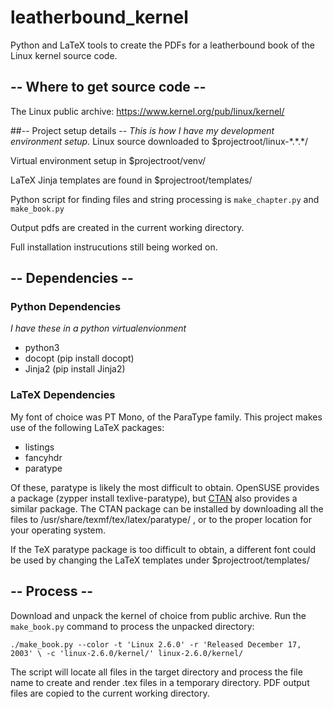 # leatherbound_kernel
Python and LaTeX tools to create the PDFs for a leatherbound book of the Linux kernel source code.

## -- Where to get source code --
The Linux public archive: https://www.kernel.org/pub/linux/kernel/

##-- Project setup details --
_This is how I have my development environment setup._
Linux source downloaded to $projectroot/linux-\*.\*.\*/

Virtual environment setup in $projectroot/venv/

LaTeX Jinja templates are found in $projectroot/templates/

Python script for finding files and string processing is `make_chapter.py` and `make_book.py`

Output pdfs are created in the current working directory.

Full installation instrucutions still being worked on.

## -- Dependencies --
### Python Dependencies
_I have these in a python virtualenvionment_
* python3
* docopt (pip install docopt)
* Jinja2 (pip install Jinja2)

### LaTeX Dependencies
My font of choice was PT Mono, of the ParaType family.
This project makes use of the following LaTeX packages:
* listings
* fancyhdr
* paratype

Of these, paratype is likely the most difficult to obtain. 
OpenSUSE provides a package (zypper install texlive-paratype), but [CTAN](http://www.ctan.org/tex-archive/fonts/paratype/tex) also provides a similar package. The CTAN package can be installed by downloading all the files to /usr/share/texmf/tex/latex/paratype/ , or to the proper location for your operating system.


If the TeX paratype package is too difficult to obtain, a different font could be used by changing the LaTeX templates under $projectroot/templates/

## -- Process --
Download and unpack the kernel of choice from public archive.
Run the `make_book.py` command to process the unpacked directory:

`./make_book.py --color -t 'Linux 2.6.0' -r 'Released December 17, 2003' \
-c 'linux-2.6.0/kernel/' linux-2.6.0/kernel/`

The script will locate all files in the target directory and process the file name to create and render .tex files in a temporary directory. PDF output files are copied to the current working directory.
